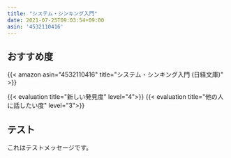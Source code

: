 ```yaml
---
title: "システム・シンキング入門"
date: 2021-07-25T09:03:54+09:00
asin: '4532110416'
---
```


## おすすめ度
{{< amazon asin="4532110416" title="システム・シンキング入門 (日経文庫)" >}}

{{< evaluation title="新しい発見度" level="4">}}
{{< evaluation title="他の人に話したい度" level="3">}}

## テスト
これはテストメッセージです。